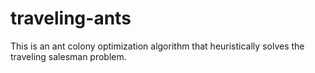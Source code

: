 # traveling-ants
This is an ant colony optimization algorithm that heuristically solves the traveling salesman problem.
